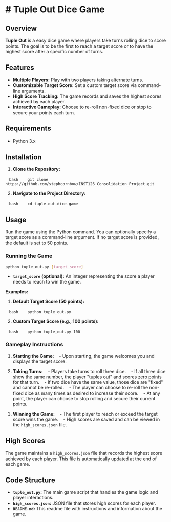# # Tuple Out Dice Game

## Overview

**Tuple Out** is a easy dice game where players take turns rolling dice to score points. The goal is to be the first to reach a target score or to have the highest score after a specific number of turns.

## Features

- **Multiple Players:** Play with two players taking alternate turns.
- **Customizable Target Score:** Set a custom target score via command-line arguments.
- **High Score Tracking:** The game records and saves the highest scores achieved by each player.
- **Interactive Gameplay:** Choose to re-roll non-fixed dice or stop to secure your points each turn.

## Requirements

- Python 3.x

## Installation

1. **Clone the Repository:**

   ```bash
   git clone https://github.com/stephcornbow/INST126_Consolidation_Project.git
   ```

2. **Navigate to the Project Directory:**

   ```bash
   cd tuple-out-dice-game
   ```

## Usage

Run the game using the Python command. You can optionally specify a target score as a command-line argument. If no target score is provided, the default is set to 50 points.

### Running the Game

```bash
python tuple_out.py [target_score]
```

- **`target_score` (optional):** An integer representing the score a player needs to reach to win the game.

**Examples:**

1. **Default Target Score (50 points):**

   ```bash
   python tuple_out.py
   ```

2. **Custom Target Score (e.g., 100 points):**

   ```bash
   python tuple_out.py 100
   ```

### Gameplay Instructions

1. **Starting the Game:**
   - Upon starting, the game welcomes you and displays the target score.

2. **Taking Turns:**
   - Players take turns to roll three dice.
   - If all three dice show the same number, the player "tuples out" and scores zero points for that turn.
   - If two dice have the same value, those dice are "fixed" and cannot be re-rolled.
   - The player can choose to re-roll the non-fixed dice as many times as desired to increase their score.
   - At any point, the player can choose to stop rolling and secure their current points.

3. **Winning the Game:**
   - The first player to reach or exceed the target score wins the game.
   - High scores are saved and can be viewed in the `high_scores.json` file.

## High Scores

The game maintains a `high_scores.json` file that records the highest score achieved by each player. This file is automatically updated at the end of each game.

## Code Structure

- **`tuple_out.py`:** The main game script that handles the game logic and player interactions.
- **`high_scores.json`:** JSON file that stores high scores for each player.
- **`README.md`:** This readme file with instructions and information about the game.
